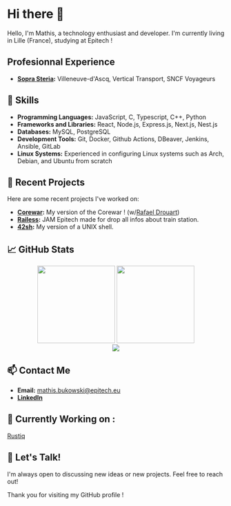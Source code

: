 # Hi there 👋

Hello, I'm Mathis, a technology enthusiast and developer. 
I'm currently living in Lille (France), studying at Epitech !

## Profesionnal Experience
- **[Sopra Steria](https://www.soprasteria.com/fr):** Villeneuve-d'Ascq, Vertical Transport, SNCF Voyageurs

## 🌟 Skills
- **Programming Languages:** JavaScript, C, Typescript, C++, Python
- **Frameworks and Libraries:** React, Node.js, Express.js, Next.js, Nest.js
- **Databases:** MySQL, PostgreSQL
- **Development Tools:** Git, Docker, Github Actions, DBeaver, Jenkins, Ansible, GitLab
- **Linux Systems:** Experienced in configuring Linux systems such as Arch, Debian, and Ubuntu from scratch

## 🔭 Recent Projects
Here are some recent projects I've worked on:
- **[Corewar](https://github.com/mathisbukowski/Corewar):** My version of the Corewar ! (w/[Rafael Drouart](https://github.com/rafaeldrouart))
- **[Railess](https://github.com/mathisbukowski/Railess):** JAM Epitech made for drop all infos about train station.
- **[42sh](https://github.com/mathisbukowski/42sh):** My version of a UNIX shell.

## 📈 GitHub Stats
<div align="center">
  <img height="180em" src="https://github-readme-stats.vercel.app/api?username=mathisbukowski&show_icons=true&theme=dark&include_all_commits=true&count_private=true&hide_border=false"/>
  <img height="180em" src="https://github-readme-stats.vercel.app/api/top-langs/?username=mathisbukowski&layout=compact&theme=dark&hide_border=true"/>
</div>
<div align="center">
  <img src="https://github-readme-activity-graph.vercel.app/graph?username=mathisbukowski&theme=github-compact&hide_border=true&area=true"/>
</div>


## 📫 Contact Me
- **Email:** [mathis.bukowski@epitech.eu](mailto:mathis.bukowski@epitech.eu)
- **[LinkedIn](https://www.linkedin.com/in/mathisbukowski/)**

## 🌱 Currently Working on :
[Rustiq](https://github.com/mathisbukowski/Rustiq) 

## 💬 Let's Talk!
I'm always open to discussing new ideas or new projects. Feel free to reach out!

Thank you for visiting my GitHub profile !

